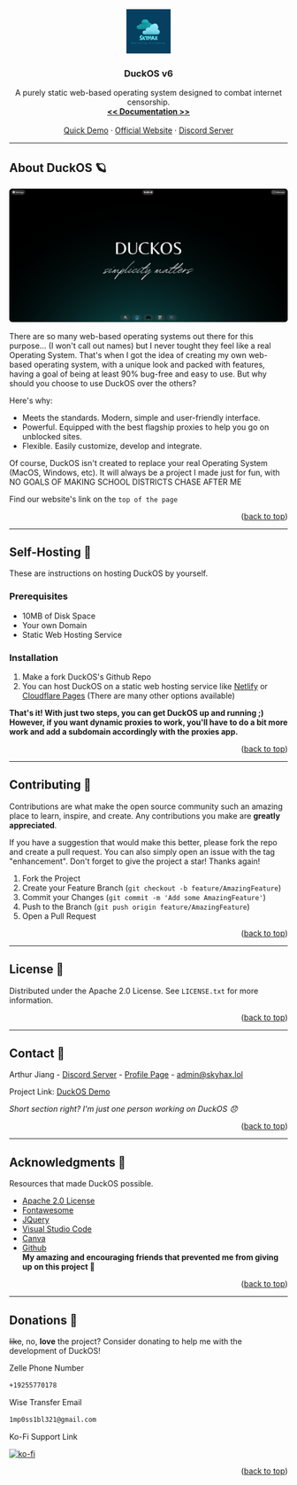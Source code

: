 
<a name="readme-top"></a>
<br />
<div align="center">
  <a href="https://github.com/othneildrew/Best-README-Template">
    <img src="media/logo.gif" alt="Logo" width="80" height="80">
  </a>

  <h3 align="center">DuckOS v6</h3>

  <p align="center">
    A purely static web-based operating system designed to combat internet censorship.
    <br />
    <a href="https://github.com/GikitSRC/DuckOS/wiki"><strong><< Documentation >></strong></a>
    <br />
    <br />
    <a href="https://skyhax.xyz/directories/duckos.html">Quick Demo</a>
    ·
    <a href="https://skyhax.xyz">Official Website</a>
    ·
    <a href="https://discord.gg/MxRvwQjrAa">Discord Server</a>
  </p>
</div>

---

<!-- ABOUT THE PROJECT -->
## About DuckOS 🪐

![Screenshot of DuckOS](media/showcase.png)

There are so many web-based operating systems out there for this purpose... (I won't call out names) but I never tought they feel like a real Operating System. That's when I got the idea of creating my own web-based operating system, with a unique look and packed with features, having a goal of being at least 90% bug-free and easy to use. But why should you choose to use DuckOS over the others?

Here's why:
* Meets the standards. Modern, simple and user-friendly interface.
* Powerful. Equipped with the best flagship proxies to help you go on unblocked sites.
* Flexible. Easily customize, develop and integrate.

Of course, DuckOS isn't created to replace your real Operating System (MacOS, Windows, etc). It will always be a project I made just for fun, with NO GOALS OF MAKING SCHOOL DISTRICTS CHASE AFTER ME

Find our website's link on the `top of the page`

<p align="right">(<a href="#readme-top">back to top</a>)</p>

---

<!-- GETTING STARTED -->
## Self-Hosting 💾
These are instructions on hosting DuckOS by yourself.

### Prerequisites

* 10MB of Disk Space
* Your own Domain
* Static Web Hosting Service

### Installation


1. Make a fork DuckOS's Github Repo
2. You can host DuckOS on a static web hosting service like [Netlify](https://www.netlify.com/) or [Cloudflare Pages](https://pages.cloudflare.com/) (There are many other options available) <br>

**That's it! With just two steps, you can get DuckOS up and running ;) However, if you want dynamic proxies to work, you'll have to do a bit more work and add a subdomain accordingly with the proxies app.**


<p align="right">(<a href="#readme-top">back to top</a>)</p>


---

<!-- CONTRIBUTING -->
## Contributing 🦮

Contributions are what make the open source community such an amazing place to learn, inspire, and create. Any contributions you make are **greatly appreciated**.

If you have a suggestion that would make this better, please fork the repo and create a pull request. You can also simply open an issue with the tag "enhancement".
Don't forget to give the project a star! Thanks again!

1. Fork the Project
2. Create your Feature Branch (`git checkout -b feature/AmazingFeature`)
3. Commit your Changes (`git commit -m 'Add some AmazingFeature'`)
4. Push to the Branch (`git push origin feature/AmazingFeature`)
5. Open a Pull Request

<p align="right">(<a href="#readme-top">back to top</a>)</p>

---

<!-- LICENSE -->
## License 📝

Distributed under the Apache 2.0 License. See `LICENSE.txt` for more information.

<p align="right">(<a href="#readme-top">back to top</a>)</p>

---

<!-- CONTACT -->
## Contact 📱

Arthur Jiang - [Discord Server](https://discord.gg/MxRvwQjrAa) - [Profile Page](https:/arthur-can.design/) - admin@skyhax.lol

Project Link: [DuckOS Demo](https://skyhax.xyz/directories/duckos)

_Short section right? I'm just one person working on DuckOS 😞_

<p align="right">(<a href="#readme-top">back to top</a>)</p>

---

<!-- ACKNOWLEDGMENTS -->
## Acknowledgments 🤭

Resources that made DuckOS possible.

* [Apache 2.0 License](license.txt)
* [Fontawesome](https://fontawesome.com/)
* [JQuery](https://jquery.com/)
* [Visual Studio Code](https://code.visualstudio.com/)
* [Canva](https://www.canva.com/)
* [Github](https://github.com)
  <br>
**My amazing and encouraging friends that prevented me from giving up on this project 💖**

<p align="right">(<a href="#readme-top">back to top</a>)</p>

---

<!-- DONATIONS -->
## Donations 💸

~~like~~, no, **love** the project? Consider donating to help me with the development of DuckOS!

Zelle Phone Number
```bash
+19255770178
```

Wise Transfer Email
```bash
1mp0ss1bl321@gmail.com
```

Ko-Fi Support Link

[![ko-fi](https://ko-fi.com/img/githubbutton_sm.svg)](https://ko-fi.com/X8X5JDVA1)



<p align="right">(<a href="#readme-top">back to top</a>)</p>



